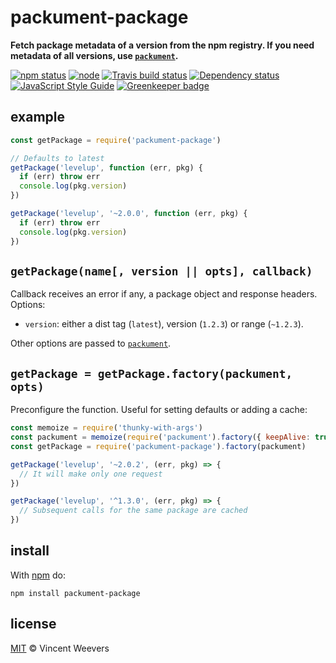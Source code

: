 # packument-package

**Fetch package metadata of a version from the npm registry. If you need metadata of all versions, use [`packument`](https://www.npmjs.org/package/packument).**

[![npm status](http://img.shields.io/npm/v/packument-package.svg?style=flat-square)](https://www.npmjs.org/package/packument-package)
[![node](https://img.shields.io/node/v/packument-package.svg?style=flat-square)](https://www.npmjs.org/package/packument-package)
[![Travis build status](https://img.shields.io/travis/vweevers/packument-package.svg?style=flat-square&label=travis)](http://travis-ci.org/vweevers/packument-package)
[![Dependency status](https://img.shields.io/david/vweevers/packument-package.svg?style=flat-square)](https://david-dm.org/vweevers/packument-package)
[![JavaScript Style Guide](https://img.shields.io/badge/code_style-standard-brightgreen.svg?style=flat-square)](https://standardjs.com) [![Greenkeeper badge](https://badges.greenkeeper.io/vweevers/packument-package.svg)](https://greenkeeper.io/)

## example

```js
const getPackage = require('packument-package')

// Defaults to latest
getPackage('levelup', function (err, pkg) {
  if (err) throw err
  console.log(pkg.version)
})

getPackage('levelup', '~2.0.0', function (err, pkg) {
  if (err) throw err
  console.log(pkg.version)
})
```

## `getPackage(name[, version || opts], callback)`

Callback receives an error if any, a package object and response headers. Options:

- `version`: either a dist tag (`latest`), version (`1.2.3`) or range (`~1.2.3`).

Other options are passed to [`packument`](https://www.npmjs.org/package/packument).

## `getPackage = getPackage.factory(packument, opts)`

Preconfigure the function. Useful for setting defaults or adding a cache:

```js
const memoize = require('thunky-with-args')
const packument = memoize(require('packument').factory({ keepAlive: true }))
const getPackage = require('packument-package').factory(packument)

getPackage('levelup', '~2.0.2', (err, pkg) => {
  // It will make only one request
})

getPackage('levelup', '^1.3.0', (err, pkg) => {
  // Subsequent calls for the same package are cached
})
```

## install

With [npm](https://npmjs.org) do:

```
npm install packument-package
```

## license

[MIT](http://opensource.org/licenses/MIT) © Vincent Weevers
